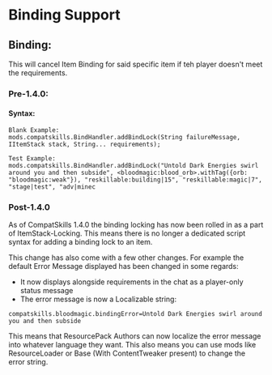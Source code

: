 # Binding Support

## Binding:
This will cancel Item Binding for said specific item if teh player doesn't meet the requirements.

### Pre-1.4.0:

#### Syntax:
```
Blank Example:
mods.compatskills.BindHandler.addBindLock(String failureMessage, IItemStack stack, String... requirements);

Test Example:
mods.compatskills.BindHandler.addBindLock("Untold Dark Energies swirl around you and then subside", <bloodmagic:blood_orb>.withTag({orb: "bloodmagic:weak"}), "reskillable:building|15", "reskillable:magic|7", "stage|test", "adv|minec
```


### Post-1.4.0
As of CompatSkills 1.4.0 the binding locking has now been rolled in as a part of ItemStack-Locking.
This means there is no longer a dedicated script syntax for adding a binding lock to an item.

This change has also come with a few other changes.
For example the default Error Message displayed has been changed in some regards:
- It now displays alongside requirements in the chat as a player-only status message
- The error message is now a Localizable string: 
```
compatskills.bloodmagic.bindingError=Untold Dark Energies swirl around you and then subside
```

This means that ResourcePack Authors can now localize the error message into whatever language they want.
This also means you can use mods like ResourceLoader or Base (With ContentTweaker present) to change the error string.